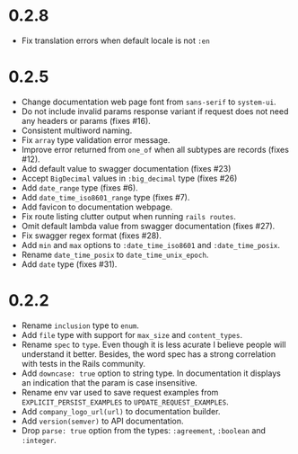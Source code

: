# 0.2.8

- Fix translation errors when default locale is not `:en`

# 0.2.5

- Change documentation web page font from `sans-serif` to `system-ui`.
- Do not include invalid params response variant if request does not need
  any headers or params (fixes #16).
- Consistent multiword naming.
- Fix `array` type validation error message.
- Improve error returned from `one_of` when all subtypes are records (fixes #12).
- Add default value to swagger documentation (fixes #23)
- Accept `BigDecimal` values in `:big_decimal` type (fixes #26)
- Add `date_range` type (fixes #6).
- Add `date_time_iso8601_range` type (fixes #7).
- Add favicon to documentation webpage.
- Fix route listing clutter output when running `rails routes`.
- Omit default lambda value from swagger documentation (fixes #27).
- Fix swagger regex format (fixes #28).
- Add `min` and `max` options to `:date_time_iso8601` and `:date_time_posix`.
- Rename `date_time_posix` to `date_time_unix_epoch`.
- Add `date` type (fixes #31).

# 0.2.2

- Rename `inclusion` type to `enum`.
- Add `file` type with support for `max_size` and `content_types`.
- Rename `spec` to `type`. Even though it is less acurate I believe people will
  understand it better. Besides, the word spec has a strong correlation with
  tests in the Rails community.
- Add `downcase: true` option to string type. In documentation it displays an
  indication that the param is case insensitive.
- Rename env var used to save request examples from `EXPLICIT_PERSIST_EXAMPLES`
  to `UPDATE_REQUEST_EXAMPLES`.
- Add `company_logo_url(url)` to documentation builder.
- Add `version(semver)` to API documentation.
- Drop `parse: true` option from the types: `:agreement`, `:boolean` and
  `:integer`.

